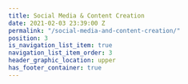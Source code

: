 ```yaml
---
title: Social Media & Content Creation
date: 2021-02-03 23:39:00 Z
permalink: "/social-media-and-content-creation/"
position: 3
is_navigation_list_item: true
navigation_list_item_order: 3
header_graphic_location: upper
has_footer_container: true
---
```


